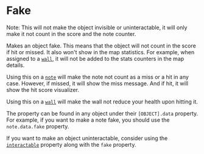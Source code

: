 # Fake

Note: This will not make the object invisible or uninteractable, it will only make it not count in the score and the note counter.

Makes an object fake. This means that the object will not count in the score if hit or missed. It also won't show in the map statistics. For example, when assigned to a [`wall`](../objects/wall.md), it will not be added to the stats counters in the map details.

Using this on a [`note`](../objects/note.md) will make the note not count as a miss or a hit in any case. However, if missed, it will show the miss message. And if hit, it will show the hit score visualizer.

Using this on a [`wall`](../objects/wall.md) will make the wall not reduce your health upon hitting it.

The property can be found in any object under their `[OBJECT].data` property. For example, if you want to make a note fake, you should use the `note.data.fake` property.

If you want to make an object uninteractable, consider using the [`interactable`](./interactable.md) property along with the `fake` property.